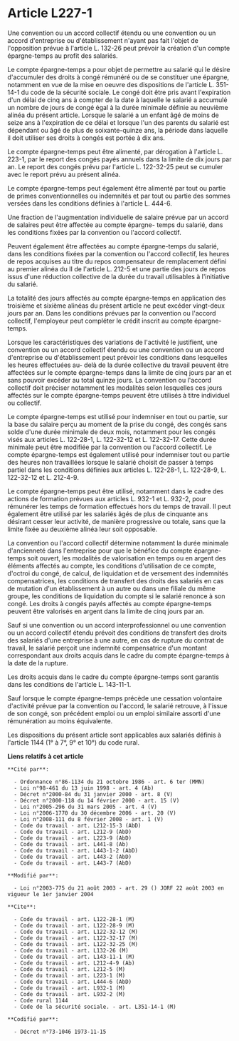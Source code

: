 # Article L227-1

Une convention ou un accord collectif étendu ou une convention ou un accord d'entreprise ou d'établissement n'ayant pas fait
l'objet de l'opposition prévue à l'article L. 132-26 peut prévoir la création d'un compte épargne-temps au profit des
salariés.

Le compte épargne-temps a pour objet de permettre au salarié qui le désire d'accumuler des droits à congé rémunéré ou de se
constituer une épargne, notamment en vue de la mise en oeuvre des dispositions de l'article L. 351-14-1 du code de la
sécurité sociale. Le congé doit être pris avant l'expiration d'un délai de cinq ans à compter de la date à laquelle le
salarié a accumulé un nombre de jours de congé égal à la durée minimale définie au neuvième alinéa du présent article.
Lorsque le salarié a un enfant âgé de moins de seize ans à l'expiration de ce délai et lorsque l'un des parents du salarié
est dépendant ou âgé de plus de soixante-quinze ans, la période dans laquelle il doit utiliser ses droits à congés est portée
à dix ans.

Le compte épargne-temps peut être alimenté, par dérogation à l'article L. 223-1, par le report des congés payés annuels dans
la limite de dix jours par an. Le report des congés prévu par l'article L. 122-32-25 peut se cumuler avec le report prévu au
présent alinéa.

Le compte épargne-temps peut également être alimenté par tout ou partie de primes conventionnelles ou indemnités et par tout
ou partie des sommes versées dans les conditions définies à l'article L. 444-6.

Une fraction de l'augmentation individuelle de salaire prévue par un accord de salaires peut être affectée au compte épargne-
temps du salarié, dans les conditions fixées par la convention ou l'accord collectif.

Peuvent également être affectées au compte épargne-temps du salarié, dans les conditions fixées par la convention ou l'accord
collectif, les heures de repos acquises au titre du repos compensateur de remplacement défini au premier alinéa du II de
l'article L. 212-5 et une partie des jours de repos issus d'une réduction collective de la durée du travail utilisables à
l'initiative du salarié.

La totalité des jours affectés au compte épargne-temps en application des troisième et sixième alinéas du présent article ne
peut excéder vingt-deux jours par an. Dans les conditions prévues par la convention ou l'accord collectif, l'employeur peut
compléter le crédit inscrit au compte épargne-temps.

Lorsque les caractéristiques des variations de l'activité le justifient, une convention ou un accord collectif étendu ou une
convention ou un accord d'entreprise ou d'établissement peut prévoir les conditions dans lesquelles les heures effectuées au-
delà de la durée collective du travail peuvent être affectées sur le compte épargne-temps dans la limite de cinq jours par an
et sans pouvoir excéder au total quinze jours. La convention ou l'accord collectif doit préciser notamment les modalités
selon lesquelles ces jours affectés sur le compte épargne-temps peuvent être utilisés à titre individuel ou collectif.

Le compte épargne-temps est utilisé pour indemniser en tout ou partie, sur la base du salaire perçu au moment de la prise du
congé, des congés sans solde d'une durée minimale de deux mois, notamment pour les congés visés aux articles L. 122-28-1, L.
122-32-12 et L. 122-32-17. Cette durée minimale peut être modifiée par la convention ou l'accord collectif. Le compte
épargne-temps est également utilisé pour indemniser tout ou partie des heures non travaillées lorsque le salarié choisit de
passer à temps partiel dans les conditions définies aux articles L. 122-28-1, L. 122-28-9, L. 122-32-12 et L. 212-4-9.

Le compte épargne-temps peut être utilisé, notamment dans le cadre des actions de formation prévues aux articles L. 932-1 et
L. 932-2, pour rémunérer les temps de formation effectués hors du temps de travail. Il peut également être utilisé par les
salariés âgés de plus de cinquante ans désirant cesser leur activité, de manière progressive ou totale, sans que la limite
fixée au deuxième alinéa leur soit opposable.

La convention ou l'accord collectif détermine notamment la durée minimale d'ancienneté dans l'entreprise pour que le bénéfice
du compte épargne-temps soit ouvert, les modalités de valorisation en temps ou en argent des éléments affectés au compte, les
conditions d'utilisation de ce compte, d'octroi du congé, de calcul, de liquidation et de versement des indemnités
compensatrices, les conditions de transfert des droits des salariés en cas de mutation d'un établissement à un autre ou dans
une filiale du même groupe, les conditions de liquidation du compte si le salarié renonce à son congé. Les droits à congés
payés affectés au compte épargne-temps peuvent être valorisés en argent dans la limite de cinq jours par an.

Sauf si une convention ou un accord interprofessionnel ou une convention ou un accord collectif étendu prévoit des conditions
de transfert des droits des salariés d'une entreprise à une autre, en cas de rupture du contrat de travail, le salarié
perçoit une indemnité compensatrice d'un montant correspondant aux droits acquis dans le cadre du compte épargne-temps à la
date de la rupture.

Les droits acquis dans le cadre du compte épargne-temps sont garantis dans les conditions de l'article L. 143-11-1.

Sauf lorsque le compte épargne-temps précède une cessation volontaire d'activité prévue par la convention ou l'accord, le
salarié retrouve, à l'issue de son congé, son précédent emploi ou un emploi similaire assorti d'une rémunération au moins
équivalente.

Les dispositions du présent article sont applicables aux salariés définis à l'article 1144 (1° à 7°, 9° et 10°) du code
rural.

**Liens relatifs à cet article**

	**Cité par**:

	  - Ordonnance n°86-1134 du 21 octobre 1986 - art. 6 ter (MMN)
	  - Loi n°98-461 du 13 juin 1998 - art. 4 (Ab)
	  - Décret n°2000-84 du 31 janvier 2000 - art. 8 (V)
	  - Décret n°2000-118 du 14 février 2000 - art. 15 (V)
	  - Loi n°2005-296 du 31 mars 2005 - art. 4 (V)
	  - Loi n°2006-1770 du 30 décembre 2006 - art. 20 (V)
	  - Loi n°2008-111 du 8 février 2008 - art. 1 (V)
	  - Code du travail - art. L212-15-3 (AbD)
	  - Code du travail - art. L212-9 (AbD)
	  - Code du travail - art. L223-9 (AbD)
	  - Code du travail - art. L441-8 (Ab)
	  - Code du travail - art. L443-1-2 (AbD)
	  - Code du travail - art. L443-2 (AbD)
	  - Code du travail - art. L443-7 (AbD)

	**Modifié par**:

	  - Loi n°2003-775 du 21 août 2003 - art. 29 () JORF 22 août 2003 en vigueur le 1er janvier 2004

	**Cite**:

	  - Code du travail - art. L122-28-1 (M)
	  - Code du travail - art. L122-28-9 (M)
	  - Code du travail - art. L122-32-12 (M)
	  - Code du travail - art. L122-32-17 (M)
	  - Code du travail - art. L122-32-25 (M)
	  - Code du travail - art. L132-26 (M)
	  - Code du travail - art. L143-11-1 (M)
	  - Code du travail - art. L212-4-9 (Ab)
	  - Code du travail - art. L212-5 (M)
	  - Code du travail - art. L223-1 (M)
	  - Code du travail - art. L444-6 (AbD)
	  - Code du travail - art. L932-1 (M)
	  - Code du travail - art. L932-2 (M)
	  - Code rural 1144
	  - Code de la sécurité sociale. - art. L351-14-1 (M)

	**Codifié par**:

	  - Décret n°73-1046 1973-11-15
